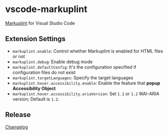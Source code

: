 # vscode-markuplint

[Markuplint](https://markuplint.dev) for Visual Studio Code

## Extension Settings

- `markuplint.enable`: Control whether Markuplint is enabled for HTML files or not
- `markuplint.debug`: Enable debug mode
- `markuplint.defaultConfig`: It's the configuration specified if configuration files do not exist
- `markuplint.targetLanguages`: Specify the target languages
- `markuplint.hover.accessibility.enable`: Enable the feature that **popup Accessibility Object**
- `markuplint.hover.accessibility.ariaVersion`: Set `1.1` or `1.2` WAI-ARIA version; Default is `1.2`.

## Release

[Changelog](https://marketplace.visualstudio.com/items/yusukehirao.vscode-markuplint/changelog)
